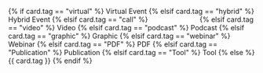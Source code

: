 {% if card.tag == "virtual" %}
  <span class="event_format"><i class="fa-thin fa-video"></i>Virtual Event</span>
{% elsif card.tag == "hybrid" %}
  <span class="event_format"><i class="fa-thin fa-compass"></i>Hybrid Event</span>
{% elsif card.tag == "call" %}
<span class="event_format" style="color: white;"><i class="fa-kit fa-campaign" ></i>Call for Papers</span>
{% elsif card.tag == "video" %}
  <span class="event_format"><i class="fa-thin fa-video"></i>Video</span>
{% elsif card.tag == "podcast" %}
  <span class="event_format"><i class="fa-thin fa-podcast"></i>Podcast</span>
{% elsif card.tag == "graphic" %}
  <span class="event_format"><i class="fa-thin fa-image"></i>Graphic</span>
{% elsif card.tag == "webinar" %}
  <span class="event_format"><i class="fa-thin fa-camera-web"></i>Webinar</span>
{% elsif card.tag == "PDF" %}
  <span class="event_format"><i class="fa-thin fa-file-pdf"></i>PDF</span>
{% elsif card.tag == "Publication" %}
  <span class="event_format"><i class="fa-thin fa-book-open-cover"></i>Publication</span>
{% elsif card.tag == "Tool" %}
  <span class="event_format"><i class="fa-thin fa-gear"></i>Tool</span>
{% else %}
  <span class="event_format"><i class="fa-thin fa-location-dot"></i>{{ card.tag }}</span>
{% endif %}